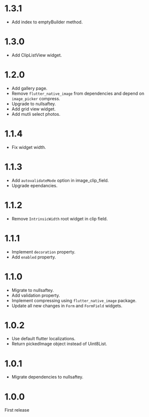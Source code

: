 # 1.3.1

- Add index to emptyBuilder method.

# 1.3.0

- Add ClipListView widget.

# 1.2.0

- Add gallery page.
- Remove `flutter_native_image` from dependencies and depend on `image_picker` compress.
- Upgrade to nullsaftey.
- Add grid view widget.
- Add mutli select photos.

# 1.1.4

- Fix widget width.

# 1.1.3

- Add `autovalidateMode` option in image_clip_field.
- Upgrade ependancies.

# 1.1.2

- Remove `IntrinsicWidth` root widget in clip field.

# 1.1.1

- Implement `decoration` property.
- Add `enabled` property.

# 1.1.0

- Migrate to nullsaftey.
- Add validation property.
- Implement compressing using `flutter_native_image` package.
- Update all new changes in `Form` and `FormField` widgets.

# 1.0.2

- Use default flutter localizations.
- Return pickedImage object instead of Uint8List.

# 1.0.1

- Migrate dependencies to nullsaftey.

# 1.0.0

First release
